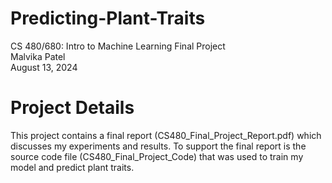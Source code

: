 # Predicting-Plant-Traits
CS 480/680: Intro to Machine Learning Final Project  
Malvika Patel  
August 13, 2024

# Project Details
This project contains a final report (CS480_Final_Project_Report.pdf) which discusses my experiments and results. To support the final report is the source code file (CS480_Final_Project_Code) that was used to train my model and predict plant traits. 
